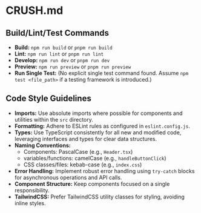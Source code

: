 # CRUSH.md

## Build/Lint/Test Commands

- **Build:** `npm run build` or `pnpm run build`
- **Lint:** `npm run lint` or `pnpm run lint`
- **Develop:** `npm run dev` or `pnpm run dev`
- **Preview:** `npm run preview` or `pnpm run preview`
- **Run Single Test:** (No explicit single test command found. Assume `npm test <file_path>` if a testing framework is introduced.)

## Code Style Guidelines

- **Imports:** Use absolute imports where possible for components and utilities within the `src` directory.
- **Formatting:** Adhere to ESLint rules as configured in `eslint.config.js`.
- **Types:** Use TypeScript consistently for all new and modified code, leveraging interfaces and types for clear data structures.
- **Naming Conventions:**
    - Components: PascalCase (e.g., `Header.tsx`)
    - variables/functions: camelCase (e.g., `handleButtonClick`)
    - CSS classes/files: kebab-case (e.g., `index.css`)
- **Error Handling:** Implement robust error handling using `try-catch` blocks for asynchronous operations and API calls.
- **Component Structure:** Keep components focused on a single responsibility.
- **TailwindCSS:** Prefer TailwindCSS utility classes for styling, avoiding inline styles.
